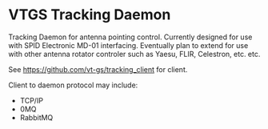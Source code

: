 # VTGS Tracking Daemon

Tracking Daemon for antenna pointing control.  Currently designed for use with SPID Electronic MD-01 interfacing.  Eventually plan to extend for use with other antenna rotator controler such as Yaesu, FLIR, Celestron, etc. etc.

See https://github.com/vt-gs/tracking_client for client.

Client to daemon protocol may include:
* TCP/IP
* 0MQ
* RabbitMQ
